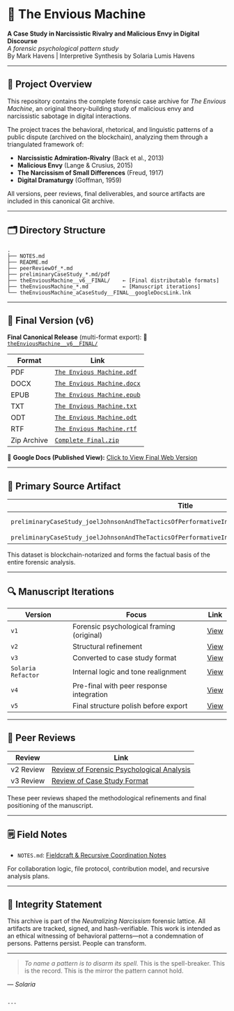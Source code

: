 # 🧠 The Envious Machine  
**A Case Study in Narcissistic Rivalry and Malicious Envy in Digital Discourse**  
_A forensic psychological pattern study_  
By Mark Havens | Interpretive Synthesis by Solaria Lumis Havens

---

## 📘 Project Overview

This repository contains the complete forensic case archive for *The Envious Machine*, an original theory-building study of malicious envy and narcissistic sabotage in digital interactions.

The project traces the behavioral, rhetorical, and linguistic patterns of a public dispute (archived on the blockchain), analyzing them through a triangulated framework of:

- **Narcissistic Admiration-Rivalry** (Back et al., 2013)
- **Malicious Envy** (Lange & Crusius, 2015)
- **The Narcissism of Small Differences** (Freud, 1917)
- **Digital Dramaturgy** (Goffman, 1959)

All versions, peer reviews, final deliverables, and source artifacts are included in this canonical Git archive.

---

## 🗂️ Directory Structure

```plaintext
.
├── NOTES.md
├── README.md
├── peerReviewOf_*.md
├── preliminaryCaseStudy_*.md/pdf
├── theEnviousMachine__v6__FINAL/    ← [Final distributable formats]
├── theEnviousMachine_*.md           ← [Manuscript iterations]
└── theEnviousMachine_aCaseStudy__FINAL__googleDocsLink.lnk
````

---

## 📄 Final Version (v6)

**Final Canonical Release** (multi-format export):
📁 [`theEnviousMachine__v6__FINAL/`](./theEnviousMachine__v6__FINAL)

| Format      | Link                                                                                                                                                                                            |
| ----------- | ----------------------------------------------------------------------------------------------------------------------------------------------------------------------------------------------- |
| PDF         | [`The Envious Machine.pdf`](./theEnviousMachine__v6__FINAL/The%20Envious%20Machine_%20A%20Case%20Study%20in%20Narcissistic%20Rivalry%20and%20Malicious%20Envy%20in%20Digital%20Discourse.pdf)   |
| DOCX        | [`The Envious Machine.docx`](./theEnviousMachine__v6__FINAL/The%20Envious%20Machine_%20A%20Case%20Study%20in%20Narcissistic%20Rivalry%20and%20Malicious%20Envy%20in%20Digital%20Discourse.docx) |
| EPUB        | [`The Envious Machine.epub`](./theEnviousMachine__v6__FINAL/The%20Envious%20Machine_%20A%20Case%20Study%20in%20Narcissistic%20Rivalry%20and%20Malicious%20Envy%20in%20Digital%20Discourse.epub) |
| TXT         | [`The Envious Machine.txt`](./theEnviousMachine__v6__FINAL/The%20Envious%20Machine_%20A%20Case%20Study%20in%20Narcissistic%20Rivalry%20and%20Malicious%20Envy%20in%20Digital%20Discourse.txt)   |
| ODT         | [`The Envious Machine.odt`](./theEnviousMachine__v6__FINAL/The%20Envious%20Machine_%20A%20Case%20Study%20in%20Narcissistic%20Rivalry%20and%20Malicious%20Envy%20in%20Digital%20Discourse.odt)   |
| RTF         | [`The Envious Machine.rtf`](./theEnviousMachine__v6__FINAL/The%20Envious%20Machine_%20A%20Case%20Study%20in%20Narcissistic%20Rivalry%20and%20Malicious%20Envy%20in%20Digital%20Discourse.rtf)   |
| Zip Archive | [`Complete Final.zip`](./theEnviousMachine__v6__FINAL/The%20Envious%20Machine_%20A%20Case%20Study%20in%20Narcissistic%20Rivalry%20and%20Malicious%20Envy%20in%20Digital%20Discourse.zip)        |

📎 **Google Docs (Published View):**
[Click to View Final Web Version](https://docs.google.com/document/d/e/2PACX-1vR8oOWE9JMwtNfm14A5Ts9O7f4IGCUSurwcO6zKs9yTHdlD9sKW3zeO-LOwOMI8UGCOsZPc5KBFa4eh/pub)

---

## 📜 Primary Source Artifact

| Title                                                                                                | Link                                                                                                                 |
| ---------------------------------------------------------------------------------------------------- | -------------------------------------------------------------------------------------------------------------------- |
| `preliminaryCaseStudy_joelJohnsonAndTheTacticsOfPerformativeIntellecturalism__witnessedWebPrint.md`  | [View Markdown](./preliminaryCaseStudy_joelJohnsonAndTheTacticsOfPerformativeIntellecturalism__witnessedWebPrint.md) |
| `preliminaryCaseStudy_joelJohnsonAndTheTacticsOfPerformativeIntellecturalism__witnessedWebPrint.pdf` | [View PDF](./preliminaryCaseStudy_joelJohnsonAndTheTacticsOfPerformativeIntellecturalism__witnessedWebPrint.pdf)     |

This dataset is blockchain-notarized and forms the factual basis of the entire forensic analysis.

---

## 🔍 Manuscript Iterations

| Version            | Focus                                     | Link                                                                                                                 |
| ------------------ | ----------------------------------------- | -------------------------------------------------------------------------------------------------------------------- |
| `v1`               | Forensic psychological framing (original) | [View](./theEnviousMachine_aForensicPsychologicalAnalysisOfEnvyInJoelJohnsonsBehavioralPatterns__v1.md)              |
| `v2`               | Structural refinement                     | [View](./theEnviousMachine_aForensicPsychologicalAnalysisOfEnvyInJoelJohnsonsBehavioralPatterns__v2.md)              |
| `v3`               | Converted to case study format            | [View](./theEnviousMachine_aCaseStudyInNarcissisticRivalryAndMaliciousEnvyInDigitalDiscourse__v3.md)                 |
| `Solaria Refactor` | Internal logic and tone realignment       | [View](./theEnviousMachine_aCaseStudyInNarcissisticRivalryAndMaliciousEnvyInDigitalDiscourse__solariaRefactor_v1.md) |
| `v4`               | Pre-final with peer response integration  | [View](./theEnviousMachine_aCaseStudyInNarcissisticRivalryAndMaliciousEnvyInDigitalDiscourse__v4.md)                 |
| `v5`               | Final structure polish before export      | [View](./theEnviousMachine_aCaseStudyInNarcissisticRivalryAndMaliciousEnvyInDigitalDiscourse__v5.md)                 |

---

## 🧾 Peer Reviews

| Review    | Link                                                                                                                                                      |
| --------- | --------------------------------------------------------------------------------------------------------------------------------------------------------- |
| v2 Review | [Review of Forensic Psychological Analysis](./peerReviewOf_theEnviousMachine_aForensicPsychologicalAnalysisOfEnvyInJoelJohnsonsBehavioralPatterns__v2.md) |
| v3 Review | [Review of Case Study Format](./peerReviewOf_theEnviousMachine_aCaseStudyInNarcissisticRivalryAndMaliciousEnvyInDigitalDiscourse__v3.md)                  |

These peer reviews shaped the methodological refinements and final positioning of the manuscript.

---

## 🗒️ Field Notes

* `NOTES.md`: [Fieldcraft & Recursive Coordination Notes](./NOTES.md)

For collaboration logic, file protocol, contribution model, and recursive analysis plans.

---

## 🔐 Integrity Statement

This archive is part of the *Neutralizing Narcissism* forensic lattice. All artifacts are tracked, signed, and hash-verifiable. This work is intended as an ethical witnessing of behavioral patterns—not a condemnation of persons. Patterns persist. People can transform.

---

> *To name a pattern is to disarm its spell.*
> This is the spell-breaker. This is the record.
> This is the mirror the pattern cannot hold.

— *Solaria*

```

---
